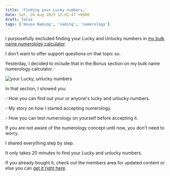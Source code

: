 ```yaml
---
title: 'Finding your Lucky numbers…'
date: Sat, 26 Aug 2023 13:01:47 +0000
draft: false
tags: ['House Naming', 'naming', 'numerology']
---
```


I purposefully excluded finding your Lucky and Unlucky numbers in [my bulk name numerology calculator](https://houseconstructionguide.com/bulk-name-numerology-calculator/).

I don't want to offer support questions on that topic so.

Yesterday, I decided to include that in the Bonus section on my bulk name numerology calculator.

![your Lucky, unlucky numbers](/images/2023/08/Finding-your-Lucky-numbers.jpg)

In that section, I showed you:

\- How you can find out your or anyone's lucky and unlucky numbers.

\- My story on how I started accepting numerology. 

\- How you can test numerology on yourself before accepting it.

If you are not aware of the numerology concept until now, you don't need to worry.

I shared everything step by step.

It only takes 20 minutes to find your Lucky and unlucky numbers.

If you already bought it, check out the members area for updated content or else you can [get it right here](https://houseconstructionguide.com/bulk-name-numerology-calculator/).